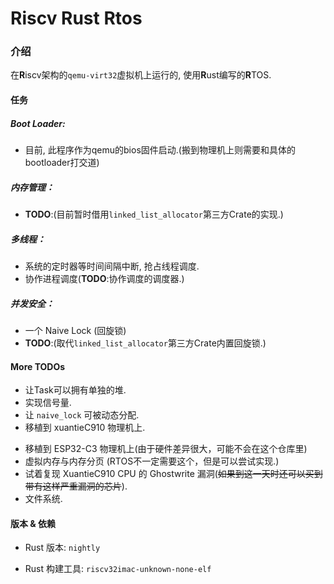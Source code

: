 # Riscv Rust Rtos

### 介绍
在**R**iscv架构的`qemu-virt32`虚拟机上运行的,
使用**R**ust编写的**R**TOS.



#### 任务
##### Boot Loader:
* 目前, 此程序作为qemu的bios固件启动.(搬到物理机上则需要和具体的bootloader打交道)

##### 内存管理：
* **TODO**:(目前暂时借用`linked_list_allocator`第三方Crate的实现.)


##### 多线程：
* 系统的定时器等时间间隔中断, 抢占线程调度.
* 协作进程调度(**TODO**:协作调度的调度器.)


##### 并发安全：
* 一个 Naive Lock (回旋锁)
* **TODO**:(取代`linked_list_allocator`第三方Crate内置回旋锁.)





#### More **TODO**s

[//]: # (期望目标)
- 让Task可以拥有单独的堆.
- 实现信号量.
- 让 `naive_lock` 可被动态分配.
- 移植到 xuantieC910 物理机上. 

[//]: # (额外目标)
- 移植到 ESP32-C3 物理机上(由于硬件差异很大，可能不会在这个仓库里)
- 虚拟内存与内存分页 (RTOS不一定需要这个，但是可以尝试实现.)
- 试着复现 XuantieC910 CPU 的 Ghostwrite 漏洞(~~如果到这一天时还可以买到带有这样严重漏洞的芯片~~).
- 文件系统.





#### 版本 & 依赖
- Rust 版本:
`nightly`

- Rust 构建工具: 
`riscv32imac-unknown-none-elf` 
